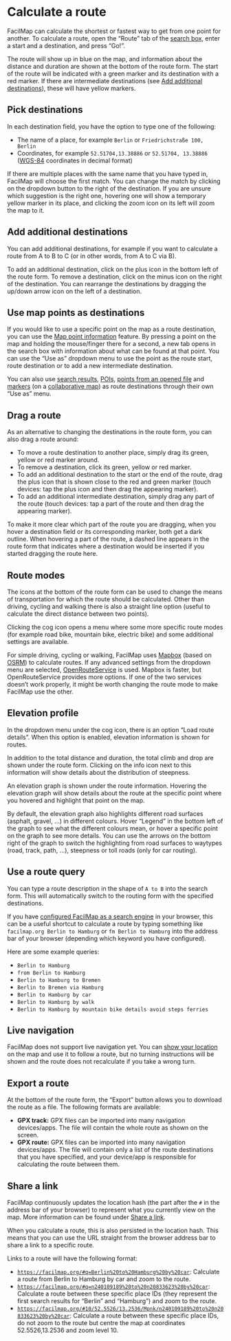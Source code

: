 # Calculate a route

FacilMap can calculate the shortest or fastest way to get from one point for another. To calculate a route, open the “Route” tab of the [search box](../ui/#search-box), enter a start and a destination, and press “Go!”.

The route will show up in blue on the map, and information about the distance and duration are shown at the bottom of the route form. The start of the route will be indicated with a green marker and its destination with a red marker. If there are intermediate destinations (see [Add additional destinations](#add-additional-destinations)), these will have yellow markers.

<Screencast :desktop="require('./route.mp4')" :mobile="require('./route-mobile.mp4')"></Screencast>

## Pick destinations

In each destination field, you have the option to type one of the following:
* The name of a place, for example `Berlin` or `Friedrichstraße 100, Berlin`
* Coordinates, for example `52.51704,13.38886` or `52.51704, 13.38886` ([WGS-84](https://en.wikipedia.org/wiki/World_Geodetic_System) coordinates in decimal format)

If there are multiple places with the same name that you have typed in, FacilMap will choose the first match. You can change the match by clicking on the dropdown button to the right of the destination. If you are unsure which suggestion is the right one, hovering one will show a temporary yellow marker in its place, and clicking the zoom icon on its left will zoom the map to it.

<Screencast :desktop="require('./suggestions.mp4')" :mobile="require('./suggestions-mobile.mp4')"></Screencast>

## Add additional destinations

You can add additional destinations, for example if you want to calculate a route from A to B to C (or in other words, from A to C via B).

To add an additional destination, click on the plus icon in the bottom left of the route form. To remove a destination, click on the minus icon on the right of the destination. You can rearrange the destinations by dragging the up/down arrow icon on the left of a destination.

<Screencast :desktop="require('./additional.mp4')" :mobile="require('./additional-mobile.mp4')"></Screencast>

## Use map points as destinations

If you would like to use a specific point on the map as a route destination, you can use the [Map point information](../click-marker/) feature. By pressing a point on the map and holding the mouse/finger there for a second, a new tab opens in the search box with information about what can be found at that point. You can use the “Use as” dropdown menu to use the point as the route start, route destination or to add a new intermediate destination.

You can also use [search results](../search/#show-result-details), [POIs](../pois/#show-details), [points from an opened file](../files/#show-details) and [markers](../markers/) (on a [collaborative map](../collaborative/)) as route destinations through their own “Use as” menu.

<Screencast :desktop="require('./click-marker.mp4')" :mobile="require('./click-marker-mobile.mp4')"></Screencast>

## Drag a route

As an alternative to changing the destinations in the route form, you can also drag a route around:
* To move a route destination to another place, simply drag its green, yellow or red marker around.
* To remove a destination, click its green, yellow or red marker.
* To add an additional destination to the start or the end of the route, drag the plus icon that is shown close to the red and green marker (touch devices: tap the plus icon and then drag the appearing marker).
* To add an additional intermediate destination, simply drag any part of the route (touch devices: tap a part of the route and then drag the appearing marker).

To make it more clear which part of the route you are dragging, when you hover a destination field or its corresponding marker, both get a dark outline. When hovering a part of the route, a dashed line appears in the route form that indicates where a destination would be inserted if you started dragging the route here.

<Screencast :desktop="require('./drag.mp4')" :mobile="require('./drag-mobile.mp4')"></Screencast>

## Route modes

The icons at the bottom of the route form can be used to change the means of transportation for which the route should be calculated. Other than driving, cycling and walking there is also a straight line option (useful to calculate the direct distance between two points).

Clicking the cog icon opens a menu where some more specific route modes (for example road bike, mountain bike, electric bike) and some additional settings are available.

For simple driving, cycling or walking, FacilMap uses [Mapbox](https://docs.mapbox.com/api/navigation/directions/) (based on [OSRM](https://www.project-osrm.org/)) to calculate routes. If any advanced settings from the dropdown menu are selected, [OpenRouteService](https://openrouteservice.org/) is used. Mapbox is faster, but OpenRouteService provides more options. If one of the two services doesn’t work properly, it might be worth changing the route mode to make FacilMap use the other.

<Screencast :desktop="require('./mode.mp4')" :mobile="require('./mode-mobile.mp4')"></Screencast>

## Elevation profile

In the dropdown menu under the cog icon, there is an option “Load route details”. When this option is enabled, elevation information is shown for routes.

In addition to the total distance and duration, the total climb and drop are shown under the route form. Clicking on the info icon next to this information will show details about the distribution of steepness.

An elevation graph is shown under the route information. Hovering the elevation graph will show details about the route at the specific point where you hovered and highlight that point on the map.

By default, the elevation graph also highlights different road surfaces (asphalt, gravel, ...) in different colours. Hover “Legend” in the bottom left of the graph to see what the different colours mean, or hover a specific point on the graph to see more details. You can use the arrows on the bottom right of the graph to switch the highlighting from road surfaces to waytypes (road, track, path, ...), steepness or toll roads (only for car routing).

<Screencast :desktop="require('./elevation.mp4')" :mobile="require('./elevation-mobile.mp4')"></Screencast>

## Use a route query

You can type a route description in the shape of `A to B` into the search form. This will automatically switch to the routing form with the specified destinations.

<Screencast :desktop="require('./query.mp4')" :mobile="require('./query-mobile.mp4')"></Screencast>

If you have [configured FacilMap as a search engine](../search/#configure-a-browser-search-engine) in your browser, this can be a useful shortcut to calculate a route by typing something like `facilmap.org Berlin to Hamburg` or `fm Berlin to Hamburg` into the address bar of your browser (depending which keyword you have configured).

Here are some example queries:
* `Berlin to Hamburg`
* `from Berlin to Hamburg`
* `Berlin to Hamburg to Bremen`
* `Berlin to Bremen via Hamburg`
* `Berlin to Hamburg by car`
* `Berlin to Hamburg by walk`
* `Berlin to Hamburg by mountain bike details avoid steps ferries`

## Live navigation

FacilMap does not support live navigation yet. You can [show your location](../locate/) on the map and use it to follow a route, but no turning instructions will be shown and the route does not recalculate if you take a wrong turn.

## Export a route

At the bottom of the route form, the “Export” button allows you to download the route as a file. The following formats are available:

* **GPX track:** GPX files can be imported into many navigation devices/apps. The file will contain the whole route as shown on the screen.
* **GPX route:** GPX files can be imported into many navigation devices/apps. The file will contain only a list of the route destinations that you have specified, and your device/app is responsible for calculating the route between them.

## Share a link

FacilMap continuously updates the location hash (the part after the `#` in the address bar of your browser) to represent what you currently view on the map. More information can be found under [Share a link](../hash/).

When you calculate a route, this is also persisted in the location hash. This means that you can use the URL straight from the browser address bar to share a link to a specific route.

Links to a route will have the following format:
* [`https://facilmap.org/#q=Berlin%20to%20Hamburg%20by%20car`](https://facilmap.org/#q=Berlin%20to%20Hamburg%20by%20car): Calculate a route from Berlin to Hamburg by car and zoom to the route.
* [`https://facilmap.org/#q=n240109189%20to%20n20833623%20by%20car`](https://facilmap.org/#q=n240109189%20to%20n20833623%20by%20car): Calculate a route between these specific place IDs (they represent the first search results for “Berlin” and “Hamburg”) and zoom to the route.
* [`https://facilmap.org/#10/52.5526/13.2536/Mpnk/n240109189%20to%20n20833623%20by%20car`](https://facilmap.org/#10/52.5526/13.2536/Mpnk/n240109189%20to%20n20833623%20by%20car): Calculate a route between these specific place IDs, do not zoom to the route but centre the map at coordinates 52.5526,13.2536 and zoom level 10.